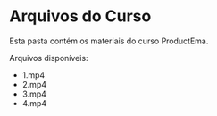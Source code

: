 # Arquivos do Curso

Esta pasta contém os materiais do curso ProductEma.

Arquivos disponíveis:
- 1.mp4
- 2.mp4
- 3.mp4
- 4.mp4